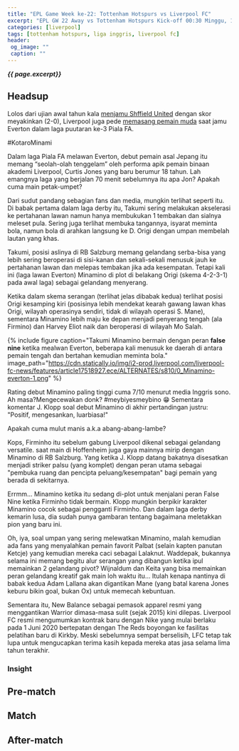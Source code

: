 ```yaml
---
title: "EPL Game Week ke-22: Tottenham Hotspurs vs Liverpool FC"
excerpt: "EPL GW 22 Away vs Tottenham Hotspurs Kick-off 00:30 Minggu, 12 Januari 2020."
categories: [liverpool]
tags: [tottenham hotspurs, liga inggris, liverpool fc]
header:
 og_image: ""
 caption: ""
---
```

_**{{ page.excerpt}}**_

## Headsup

Lolos dari ujian awal tahun kala [menjamu Shffield United](/liverpool/home-vs-sheffield/) dengan skor meyakinkan (2-0), Liverpool juga pede [memasang pemain muda](/liverpool/fa-cup-home-vs-everton/) saat jamu Everton dalam laga puutaran ke-3 Piala FA.

#KotaroMinami

Dalam laga Piala FA melawan Everton, debut pemain asal Jepang itu memang “seolah-olah tenggelam” oleh performa apik pemain binaan akademi Liverpool, Curtis Jones yang baru berumur 18 tahun. Lah emangnya laga yang berjalan 70 menit sebelumnya itu apa Jon? Apakah cuma main petak-umpet?

Dari sudut pandang sebagian fans dan media, mungkin terlihat seperti itu. Di babak pertama dalam laga derby itu, Takumi sering melakukan akselerasi ke pertahanan lawan namun hanya membukukan 1 tembakan dan sialnya meleset pula. Sering juga terlihat membuka tangannya, isyarat meminta bola, namun bola di arahkan langsung ke D. Origi dengan umpan membelah lautan yang khas. 

Takumi, posisi aslinya di RB Salzburg memang gelandang serba-bisa yang lebih sering beroperasi di sisi-kanan dan sekali-sekali menusuk jauh ke pertahanan lawan dan melepas tembakan jika ada kesempatan. Tetapi kali ini (laga lawan Everton) Minamino di plot di belakang Origi (skema 4-2-3-1) pada awal laga) sebagai gelandang menyerang.

Ketika dalam skema serangan (terlihat jelas dibabak kedua) terlihat posisi Origi kesamping kiri (posisinya lebih mendekat kearah gawang lawan khas Origi, wilayah operasinya sendiri, tidak di wilayah operasi S. Mane), sementara Minamino lebih maju ke depan menjadi penyerang tengah (ala Firmino) dan Harvey Eliot naik dan beroperasi di wilayah Mo Salah.

{% include figure caption="Takumi Minamino bermain dengan peran **false nine** ketika mealwan Everton, beberapa kali menusuk ke daerah di antara pemain tengah dan bertahan kemudian meminta bola." image_path="https://cdn.statically.io/img/i2-prod.liverpool.com/liverpool-fc-news/features/article17518927.ece/ALTERNATES/s810/0_Minamino-everton-1.png" %}

Rating debut Minamino paling tinggi cuma 7/10 menurut media Inggris sono. Ah masa?Mengecewakan donk? #meybiyesmeybino 😁 Sementara komentar J. Klopp soal debut Minamino di akhir pertandingan justru: "Positif, mengesankan, luarbiasa!"

Apakah cuma mulut manis a.k.a abang-abang-lambe?

Kops, Firminho itu sebelum gabung Liverpool dikenal sebagai gelandang versatile. saat main di Hoffenheim juga gaya mainnya mirip dengan Minamino di RB Salzburg.  Yang ketika J. Klopp datang bakatnya disesatkan menjadi striker palsu (yang komplet) dengan peran utama sebagai "pembuka ruang dan pencipta peluang/kesempatan" bagi pemain yang berada di sekitarnya.

Errmm... Minamino ketika itu sedang di-plot untuk menjalani peran False Nine ketika Firminho tidak bermain. Klopp mungkin berpikir karakter Minamino cocok sebagai pengganti Firminho. Dan dalam laga derby kemarin lusa, dia sudah punya gambaran tentang bagaimana meletakkan pion yang baru ini.

Oh, iya, soal umpan yang sering melewatkan Minamino, malah kemudian ada fans yang menyalahkan pemain favorit Palbat (selain kapten panutan Ketcje) yang kemudian mereka caci sebagai Lalaknut. Waddepak, bukannya selama ini memang begitu alur serangan yang dibangun ketika ipul memainkan 2 gelandang pivot? Wijnaldum dan Keita yang bisa memainkan peran gelandang kreatif gak main loh waktu itu... Itulah kenapa nantinya di babak kedua Adam Lallana akan digantikan Mane (yang batal karena Jones keburu bikin goal, bukan Ox) untuk memecah kebuntuan.

Sementara itu, New Balance sebagai pemasok apparel resmi yang menggantikan Warrior dimasa-masa sulit (sejak 2015) kini dilepas. Liverpool FC resmi mengumumkan kontrak baru dengan Nike yang mulai berlaku pada 1 Juni 2020 bertepatan dengan The Reds boyongan ke fasilitas pelatihan baru di Kirkby.
Meski sebelumnya sempat berselisih, LFC tetap tak lupa untuk mengucapkan terima kasih kepada mereka atas jasa selama lima tahun terakhir.

### Insight

## Pre-match

## Match

## After-match

<!-- to be updated -->
